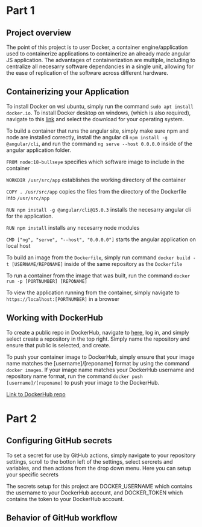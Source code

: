 # Part 1

## Project overview
The point of this project is to user Docker, a container engine/application used to containerize applications to containerize an already made angular JS application. The advantages of containerization are multiple, including to centralize all necesarry software dependancies in a single unit, allowing for the ease of replication of the software across different hardware. 

## Containerizing your Application
To install Docker on wsl ubuntu, simply run the command `sudo apt install docker.io`. To install Docker desktop on windows, (which is also required), navigate to this [link](https://www.docker.com/products/docker-desktop/) and select the download for your operating system.

To build a container that runs the angular site, simply make sure npm and node are installed correctly, install the angular cli `npm install -g @angular/cli`, and run the command `ng serve --host 0.0.0.0` inside of the angular application folder.

`FROM node:18-bullseye` specifies which software image to include in the container

`WORKDIR /usr/src/app` establishes the working directory of the container

`COPY . /usr/src/app` copies the files from the directory of the Dockerfile into `/usr/src/app`

`RUN npm install -g @angular/cli@15.0.3` installs the necesarry angular cli for the application.

`RUN npm install` installs any necesarry node modules

`CMD ["ng", "serve", "--host", "0.0.0.0"]` starts the angular application on local host

To build an image from the `Dockerfile`, simply run command `docker build -t [USERNAME/REPONAME]` inside of the same repository as the `Dockerfile`

To run a container from the image that was built, run the command `docker run -p [PORTNUMBER] [REPONAME]`

To view the application running from the container, simply navigate to `https://localhost:[PORTNUMBER]` in a browser

## Working with DockerHub
To create a public repo in DockerHub, navigate to [here](https://hub.docker.com), log in, and simply select create a repository in the top right. Simply name the repository and ensure that public is selected, and create.

To push your container image to DockerHub, simply ensure that your image name matches the [username]/[reponame] format by using the command `docker images`. If your image name matches your DockerHub username and repository name format, run the command `docker push [username]/[reponame]` to push your image to the DockerHub. 

[Link to DockerHub repo](https://hub.docker.com/repository/docker/cyrus60/straley-ceg3120/general)
	

# Part 2

## Configuring GitHub secrets
To set a secret for use by GitHub actions, simply navigate to your repository settings, scroll to the botton left of the settings, select sercrets and variables, and then actions from the drop down menu. Here you can setup your specific secrets

The secrets setup for this project are DOCKER_USERNAME which contains the username to your DockerHub account, and DOCKER_TOKEN which contains the token to your DockerHub account.

## Behavior of GitHub workflow

